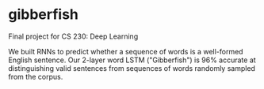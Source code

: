 # gibberfish

Final project for CS 230: Deep Learning

We built RNNs to predict whether a sequence of words is a well-formed English sentence. 
Our 2-layer word LSTM ("Gibberfish") is 96% accurate at distinguishing valid sentences from sequences of words randomly sampled from the corpus. 
